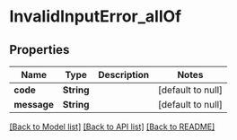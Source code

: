 # InvalidInputError_allOf
## Properties

| Name | Type | Description | Notes |
|------------ | ------------- | ------------- | -------------|
| **code** | **String** |  | [default to null] |
| **message** | **String** |  | [default to null] |

[[Back to Model list]](../README.md#documentation-for-models) [[Back to API list]](../README.md#documentation-for-api-endpoints) [[Back to README]](../README.md)

